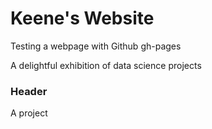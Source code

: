 # Keene's Website
Testing a webpage with Github gh-pages

A delightful exhibition of data science projects

### Header

A project